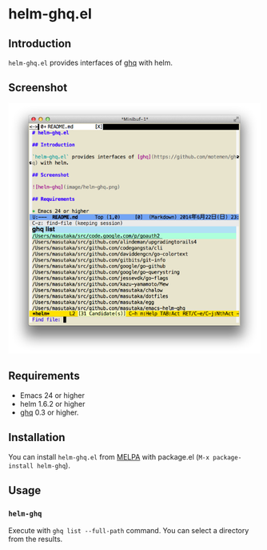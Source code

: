 # helm-ghq.el

## Introduction

`helm-ghq.el` provides interfaces of [ghq](https://github.com/motemen/ghq) with helm.

## Screenshot

![helm-ghq](image/helm-ghq.png)

## Requirements

* Emacs 24 or higher
* helm 1.6.2 or higher
* [ghq](https://github.com/motemen/ghq) 0.3 or higher.

## Installation

You can install `helm-ghq.el` from [MELPA](https://github.com/milkypostman/melpa.git) with package.el (`M-x package-install helm-ghq`).

## Usage

### `helm-ghq`

Execute with `ghq list --full-path` command. You can select a
directory from the results.
